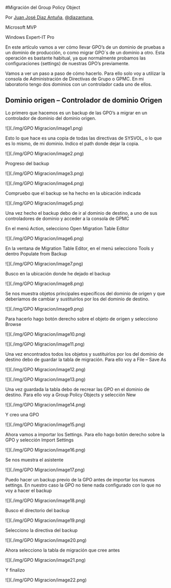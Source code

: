 
<properties
	pageTitle="Migración del Group Policy Object"
	description="Migración del Group Policy Object"
	services="servers"
	documentationCenter=""
	authors="andygonusa"
	manager=""
	editor="andygonusa"/>

<tags
	ms.service="servers"
	ms.workload="WS2012"
	ms.tgt_pltfrm="na"
	ms.devlang="na"
	ms.topic="how-to-article"
	ms.date="05/16/2016"
	ms.author="andygonusa"/>


#Migración del Group Policy Object


Por [Juan José Diaz
Antuña](http://mvp.microsoft.com/en-us/mvp/Juan%20Jose%20Diaz%20Antu%c3%b1a-5000260),
[@diazantuna ](https://twitter.com/diazantunahttps:/twitter.com/diazantuna)

Microsoft MVP

Windows Expert-IT Pro

En este artículo vamos a ver cómo llevar GPO’s de un dominio de pruebas
a un dominio de producción, o como migrar GPO´s de un dominio a otro.
Esta operación es bastante habitual, ya que normalmente probamos las
configuraciones (settings) de nuestras GPO’s previamente.

Vamos a ver un paso a paso de cómo hacerlo. Para ello solo voy a
utilizar la consola de Administración de Directivas de Grupo o GPMC. En
mi laboratorio tengo dos dominios con un controlador cada uno de ellos.

Dominio origen – Controlador de dominio Origen
----------------------------------------------

Lo primero que hacemos es un backup de las GPO’s a migrar en un
controlador de dominio del dominio origen.

![](./img/GPO Migracion/image1.png)

Esto lo que hace es una copia de todas las directivas de SYSVOL, o lo
que es lo mismo, de mi dominio. Indico el path donde dejar la copia.

![](./img/GPO Migracion/image2.png)

Progreso del backup

![](./img/GPO Migracion/image3.png)

![](./img/GPO Migracion/image4.png)

Compruebo que el backup se ha hecho en la ubicación indicada

![](./img/GPO Migracion/image5.png)

Una vez hecho el backup debo de ir al dominio de destino, a uno de sus
controladores de dominio y acceder a la consola de GPMC

En el menú Action, selecciono Open Migration Table Editor

![](./img/GPO Migracion/image6.png)

En la ventana de Migration Table Editor, en el menú selecciono Tools y
dentro Populate from Backup

![](./img/GPO Migracion/image7.png)

Busco en la ubicación donde he dejado el backup

![](./img/GPO Migracion/image8.png)

Se nos muestra objetos principales específicos del dominio de origen y
que deberíamos de cambiar y sustituirlos por los del dominio de destino.

![](./img/GPO Migracion/image9.png)

Para hacerlo hago botón derecho sobre el objeto de origen y selecciono
Browse

![](./img/GPO Migracion/image10.png)

![](./img/GPO Migracion/image11.png)

Una vez encontrados todos los objetos y sustituirlos por los del dominio
de destino debo de guardar la tabla de migración. Para ello voy a File –
Save As

![](./img/GPO Migracion/image12.png)

![](./img/GPO Migracion/image13.png)

Una vez guardada la tabla debo de recrear las GPO en el dominio de
destino. Para ello voy a Group Policy Objects y selección New

![](./img/GPO Migracion/image14.png)

Y creo una GPO

![](./img/GPO Migracion/image15.png)

Ahora vamos a importar los Settings. Para ello hago botón derecho sobre
la GPO y selección Import Settings

![](./img/GPO Migracion/image16.png)

Se nos muestra el asistente

![](./img/GPO Migracion/image17.png)

Puedo hacer un backup previo de la GPO antes de importar los nuevos
settings. En nuestro caso la GPO no tiene nada configurado con lo que no
voy a hacer el backup

![](./img/GPO Migracion/image18.png)

Busco el directorio del backup

![](./img/GPO Migracion/image19.png)

Selecciono la directiva del backup

![](./img/GPO Migracion/image20.png)

Ahora selecciono la tabla de migración que cree antes

![](./img/GPO Migracion/image21.png)

Y finalizo

![](./img/GPO Migracion/image22.png)


